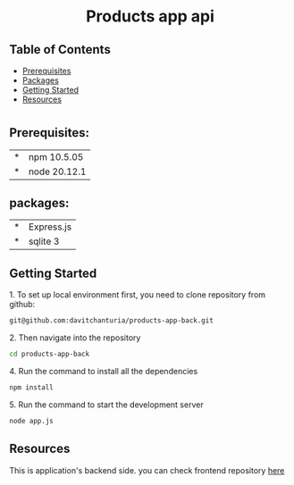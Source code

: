<h1 style="text-align:center;">Products app api</h1>

## Table of Contents

* [Prerequisites](#req)
* [Packages](#packages)
* [Getting Started](#gettingStarted)
* [Resources](#RESOURCES)

#
<h2 id="req">Prerequisites:</h2>


<table>
    <tr>
        <td>*</td>
        <td>npm 10.5.05</td>
    </tr>
    <tr>
        <td>*</td>
        <td>node 20.12.1</td>
    </tr>
</table>

<h2 id="packages">packages:</h2>

<table>
    <tr>
        <td>*</td>
        <td>Express.js</td>
    </tr>
     <tr>
        <td>*</td>
        <td>sqlite 3</td>
    </tr>
</table>

<h2 id="gettingStarted">Getting Started</h2>

1\. To set up local environment first, you need to clone repository from github:
```sh
git@github.com:davitchanturia/products-app-back.git
```
2\. Then navigate into the repository
```sh
cd products-app-back
```
4\. Run the command to install all the dependencies
```sh
npm install
```
5\. Run the command to start the development server
```sh
node app.js
```
<h2 id="RESOURCES">Resources</h2>

This is application's backend side.  you can check frontend repository [here](https://github.com/davitchanturia/products-app)
